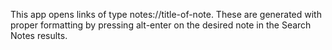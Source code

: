 This app opens links of type notes://title-of-note. These are generated with proper formatting by pressing alt-enter on the desired note in the Search Notes results.
